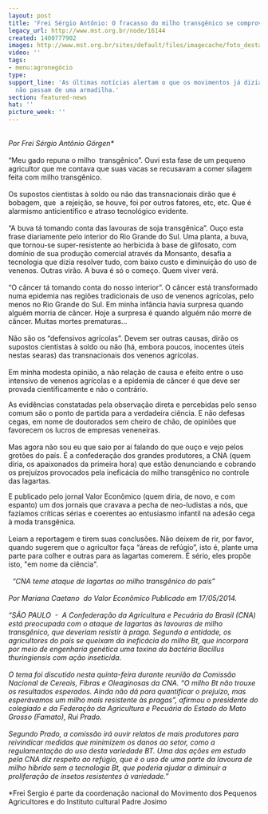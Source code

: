 ```yaml
---
layout: post
title: 'Frei Sérgio Antônio: O fracasso do milho transgênico se comprova'
legacy_url: http://www.mst.org.br/node/16144
created: 1400777902
images: http://www.mst.org.br/sites/default/files/imagecache/foto_destaque/milho blehabre.jpg
video: ''
tags:
- menu:agronegócio
type: 
support_line: 'As últimas notícias alertam o que os movimentos já diziam: os transgênicos
  não passam de uma armadilha.'
section: featured-news
hat: ''
picture_week: ''
---
```

<p><br><em>Por Frei Sérgio Antônio Görgen*&nbsp;&nbsp;&nbsp;&nbsp;</em> <br><br>“Meu gado repuna o milho&nbsp; transgênico”. Ouvi esta fase de um pequeno agricultor que me contava que suas vacas se recusavam a comer silagem feita com milho transgênico.<br><br>Os supostos cientistas à soldo ou não das transnacionais dirão que é bobagem, que&nbsp; a rejeição, se houve, foi por outros fatores, etc, etc. Que é alarmismo anticientífico e atraso tecnológico evidente.<br><br>“A buva tá tomando conta das lavouras de soja transgênica”. Ouço esta frase diariamente pelo interior do Rio Grande do Sul. Uma planta, a buva, que tornou-se super-resistente ao herbicida à base de glifosato, com domínio de sua produção comercial através da Monsanto, desafia a tecnologia que dizia resolver tudo, com baixo custo e diminuição do uso de venenos. Outras virão. A buva é só o começo. Quem viver verá.<br><br>“O câncer tá tomando conta do nosso interior”. O câncer está transformado numa epidemia nas regiões tradicionais de uso de venenos agrícolas, pelo menos no Rio Grande do Sul. Em minha infância havia surpresa quando alguém morria de câncer. Hoje a surpresa é quando alguém não morre de câncer. Muitas mortes prematuras...<br><br>Não são os “defensivos agrícolas”. Devem ser outras causas, dirão os supostos cientistas à soldo ou não (há, embora poucos, inocentes úteis nestas searas) das transnacionais dos venenos agrícolas.<br><br> Em minha modesta opinião, a não relação de causa e efeito entre o uso intensivo de venenos agrícolas e a epidemia de câncer é que deve ser provada cientificamente e não o contrário.</p><p>As evidências constatadas pela observação direta e percebidas pelo senso comum são o ponto de partida para a verdadeira ciência. E não defesas cegas, em nome de doutorados sem cheiro de chão, de opiniões que favorecem os lucros de empresas veneneiras.<br><br>Mas agora não sou eu que saio por aí falando do que ouço e vejo pelos grotões do país. É a confederação dos grandes produtores, a CNA (quem diria, os apaixonados da primeira hora) que estão denunciando e cobrando os prejuízos provocados pela ineficácia do milho transgênico no controle das lagartas.</p><p>E publicado pelo jornal Valor Econômico (quem diria, de novo, e com espanto) um dos jornais que cravava a pecha de neo-ludistas a nós, que fazíamos críticas sérias e coerentes ao entusiasmo infantil na adesão cega à moda transgênica.<br><br>Leiam a reportagem e tirem suas conclusões. Não deixem de rir, por favor, quando sugerem que o agricultor faça “áreas de refúgio”, isto é, plante uma parte para colher e outras para as lagartas comerem. É sério, eles propõe isto, "em nome da ciência".<br><br>&nbsp; <em>“CNA teme ataque de lagartas ao milho transgênico do país”<br><br>Por Mariana Caetano&nbsp; do Valor Econômico Publicado em 17/05/2014.<br><br>“SÃO PAULO&nbsp; -&nbsp; A Confederação da Agricultura e Pecuária do Brasil (CNA) está preocupada com o ataque de lagartas às lavouras de milho transgênico, que deveriam resistir à praga. Segundo a entidade, os agricultores do país se queixam da ineficácia do milho Bt, que incorpora por meio de engenharia genética uma toxina da bactéria Bacillus thuringiensis com ação inseticida.<br><br>O tema foi discutido nesta quinta-feira durante reunião da Comissão Nacional de Cereais, Fibras e Oleaginosas da CNA. “O milho Bt não trouxe os resultados esperados. Ainda não dá para quantificar o prejuízo, mas esperávamos um milho mais resistente às pragas”, afirmou o presidente do colegiado e da Federação da Agricultura e Pecuária do Estado do Mato Grosso (Famato), Rui Prado.<br><br>Segundo Prado, a comissão irá ouvir relatos de mais produtores para reivindicar medidas que minimizem os danos ao setor, como a regulamentação do uso desta variedade BT. Uma das ações em estudo pela CNA diz respeito ao refúgio, que é o uso de uma parte da lavoura de milho híbrido sem a tecnologia Bt, que poderia ajudar a diminuir a proliferação de insetos resistentes à variedade.”&nbsp;&nbsp;&nbsp;&nbsp;&nbsp;&nbsp; </em><br><br>*Frei Sergio é parte da coordenação nacional do Movimento dos Pequenos Agricultores e do Instituto cultural Padre Josimo<br>&nbsp;</p>
